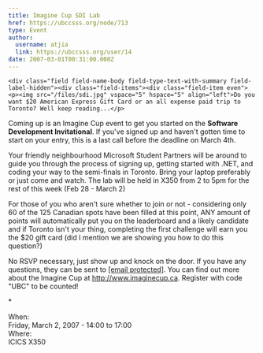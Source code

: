 ```yaml
---
title: Imagine Cup SDI Lab 
href: https://ubccsss.org/node/713
type: Event
author:
  username: atjia
  link: https://ubccsss.org/user/14
date: 2007-03-01T00:31:00.000Z
---
```



    <div class="field field-name-body field-type-text-with-summary field-label-hidden"><div class="field-items"><div class="field-item even"><p><img src="/files/sdi.jpg" vspace="5" hspace="5" align="left">Do you want $20 American Express Gift Card or an all expense paid trip to Toronto? Well keep reading...</p>
<p>Coming up is an Imagine Cup event to get you started on the <strong>Software Development Invitational</strong>. If you&apos;ve signed up and haven&apos;t gotten time to start on your entry, this is a last call before the deadline on March 4th. </p>
<p>Your friendly neighbourhood Microsoft Student Partners will be around to guide you through the process of signing up, getting started with .NET, and coding your way to the semi-finals in Toronto. Bring your laptop preferably or just come and watch.  The lab will be held in X350 from 2 to 5pm for the rest of this week (Feb 28 - March 2)</p>
<p>For those of you who aren&apos;t sure whether to join or not - considering only 60 of the 125 Canadian spots have been filled at this point, ANY amount of points will automatically put you on the leaderboard and a likely candidate and if Toronto isn&apos;t your thing, completing the first challenge will earn you the $20 gift card (did I mention we are showing you how to do this question?)</p>
<p>No RSVP necessary, just show up and knock on the door. If you have any questions, they can be sent to <a href="/cdn-cgi/l/email-protection#bed3d7ddccd1cdd1d8cafecad6dbddcbdcdb90dddf"><span class="__cf_email__" data-cfemail="9cf1f5ffeef3eff3fae8dce8f4f9ffe9fef9b2fffd">[email&#xA0;protected]</span></a>.  You can find out more about the Imagine Cup at <a href="http://www.imaginecup.ca">http://www.imaginecup.ca</a>.  Register with code &quot;UBC&quot; to be counted!</p>
<p>*</p>
<!--break--></div></div></div><div class="field field-name-field-dates field-type-datetime field-label-above"><div class="field-label">When:&#xA0;</div><div class="field-items"><div class="field-item even"><span class="date-display-single">Friday, March 2, 2007 - <span class="date-display-range"><span class="date-display-start">14:00</span> to <span class="date-display-end">17:00</span></span></span></div></div></div><div class="field field-name-field-location field-type-text field-label-above"><div class="field-label">Where:&#xA0;</div><div class="field-items"><div class="field-item even">ICICS X350</div></div></div>    <footer>
          </footer>
    